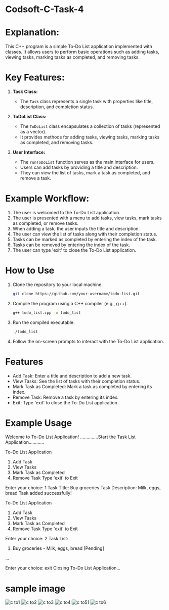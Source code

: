 # Codsoft-C-Task-4

# Explanation:

This C++ program is a simple To-Do List application implemented with classes. It allows users to perform basic operations such as adding tasks, viewing tasks, marking tasks as completed, and removing tasks.

# Key Features:

1. **Task Class:**
   - The `Task` class represents a single task with properties like title, description, and completion status.

2. **ToDoList Class:**
   - The `ToDoList` class encapsulates a collection of tasks (represented as a vector).
   - It provides methods for adding tasks, viewing tasks, marking tasks as completed, and removing tasks.

3. **User Interface:**
   - The `runToDoList` function serves as the main interface for users.
   - Users can add tasks by providing a title and description.
   - They can view the list of tasks, mark a task as completed, and remove a task.

# Example Workflow:

1. The user is welcomed to the To-Do List application.
2. The user is presented with a menu to add tasks, view tasks, mark tasks as completed, or remove tasks.
3. When adding a task, the user inputs the title and description.
4. The user can view the list of tasks along with their completion status.
5. Tasks can be marked as completed by entering the index of the task.
6. Tasks can be removed by entering the index of the task.
7. The user can type 'exit' to close the To-Do List application.

# How to Use

1. Clone the repository to your local machine.

    ```bash
    git clone https://github.com/your-username/todo-list.git
    ```

2. Compile the program using a C++ compiler (e.g., g++).

    ```bash
    g++ todo_list.cpp -o todo_list
    ```

3. Run the compiled executable.

    ```bash
    ./todo_list
    ```

4. Follow the on-screen prompts to interact with the To-Do List application.

# Features

- Add Task: Enter a title and description to add a new task.
- View Tasks: See the list of tasks with their completion status.
- Mark Task as Completed: Mark a task as completed by entering its index.
- Remove Task: Remove a task by entering its index.
- Exit: Type 'exit' to close the To-Do List application.

# Example Usage


Welcome to To-Do List Application!
..............Start the Task List Application............

To-Do List Application
1. Add Task
2. View Tasks
3. Mark Task as Completed
4. Remove Task
Type 'exit' to Exit

Enter your choice: 1
Task Title: Buy groceries
Task Description: Milk, eggs, bread
Task added successfully!

To-Do List Application
1. Add Task
2. View Tasks
3. Mark Task as Completed
4. Remove Task
Type 'exit' to Exit

Enter your choice: 2
Task List:
1. Buy groceries - Milk, eggs, bread [Pending]

...

Enter your choice: exit
Closing To-Do List Application...

# sample image

![c to1](https://github.com/Srivarthaniselvam/Codsoft-C-Task-4/assets/151417502/2279ee09-2fd7-49c5-91e8-9d4ba7b69f88)
![c to2](https://github.com/Srivarthaniselvam/Codsoft-C-Task-4/assets/151417502/ac79baf9-ca1c-4b3d-842b-729029b8c650)
![c to3](https://github.com/Srivarthaniselvam/Codsoft-C-Task-4/assets/151417502/89c93f7a-8b72-48a2-b880-06e5989d9e80)
![c to4](https://github.com/Srivarthaniselvam/Codsoft-C-Task-4/assets/151417502/2208632d-bbda-4d5a-865c-c733399af9d7)
![c to51](https://github.com/Srivarthaniselvam/Codsoft-C-Task-4/assets/151417502/7a9807a2-5e1f-47de-8b8f-0dee2047af87)
![c to6](https://github.com/Srivarthaniselvam/Codsoft-C-Task-4/assets/151417502/85e84c39-ce3d-42de-bc89-ee0440f33b02)


